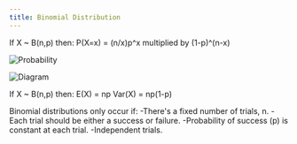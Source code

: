 ```yaml
---
title: Binomial Distribution
---
```


If X ~ B(n,p) then:
P(X=x) = (n/x)p^x multiplied by (1-p)^(n-x)

![Probability](https://wikimedia.org/api/rest_v1/media/math/render/svg/d33401621fb832dd2f9783e80a906d562f669008)

![Diagram](https://wikimedia.org/api/rest_v1/media/math/render/svg/38d86cba65d40f015a2b807d2b736250805abe45)

If X ~ B(n,p) then:
E(X) = np
Var(X) = np(1-p)

Binomial distributions only occur if:
-There's a fixed number of trials, n.
-Each trial should be either a success or failure.
-Probability of success (p) is constant at each trial.
-Independent trials.
